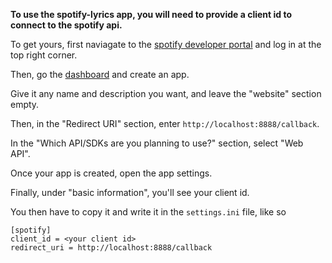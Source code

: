 **To use the spotify-lyrics app, you will need to provide a client id to connect to the spotify api.**

To get yours, first naviagate to the [spotify developer portal](https://developer.spotify.com/) and log in at the top right corner.


Then, go the [dashboard](https://developer.spotify.com/dashboard) and create an app.

Give it any name and description you want, and leave the "website" section empty.

Then, in the "Redirect URI" section, enter `http://localhost:8888/callback`.

In the "Which API/SDKs are you planning to use?" section, select "Web API".

Once your app is created, open the app settings.

Finally, under "basic information", you'll see your client id.

You then have to copy it and write it in the `settings.ini` file, like so
```
[spotify]
client_id = <your client id>
redirect_uri = http://localhost:8888/callback
```
